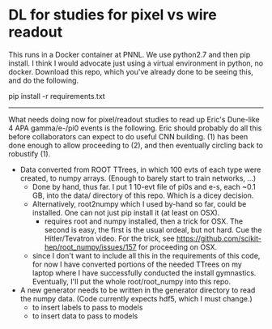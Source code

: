 # DL for studies for pixel vs wire readout

This runs in a Docker container at PNNL. We use python2.7 and then pip install.
I think I would advocate just using a virtual environment in python, no docker.
Download this repo, which you've already done to be seeing this, and do the following.

pip install -r requirements.txt


************************************************************************************************************************

What needs doing now for pixel/readout studies to read up Eric's Dune-like 4 APA gamma/e-/pi0 events is the following.
Eric should probably do all this before collaborators can expect to do useful CNN building. (1) has been done enough to
allow proceeding to (2), and then eventually circling back to robustify (1).

* Data converted from ROOT TTrees, in which 100 evts of each type were created, to numpy arrays. (Enough to barely start to train networks,  ...)
    * Done by hand, thus far. I put 1 10-evt file of pi0s and e-s, each ~0.1 GB, into the data/ directory of this repo. Which is a dicey decision.
    * Alternatively, root2numpy which I used  by-hand so far, could be installed. One can not just pip install it (at least on OSX).
    	* requires root and numpy installed, then a trick for OSX. The second is easy, the first is the usual ordeal, but not hard. Cue the Hitler/Tevatron video. For the trick, see https://github.com/scikit-hep/root_numpy/issues/157 for  proceeding on OSX. 
	* since I don't want to include all this in the requirements of this code, for now I have converted portions of the needed TTrees on my
	      laptop where I have successfully conducted the install gymnastics. Eventually, I'll put the whole root/root_numpy into this repo.
* A new generator needs to be written in the generator directory to read the numpy data. (Code currently expects hdf5, which I must change.)
    * to insert labels to pass to models
    * to insert data to pass to models
